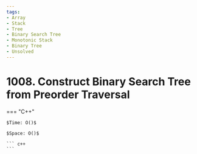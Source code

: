 ```yaml
---
tags:
- Array
- Stack
- Tree
- Binary Search Tree
- Monotonic Stack
- Binary Tree
- Unsolved
---
```



# 1008. Construct Binary Search Tree from Preorder Traversal

=== "C++"

    $Time: O()$

    $Space: O()$

    ``` c++
    ```